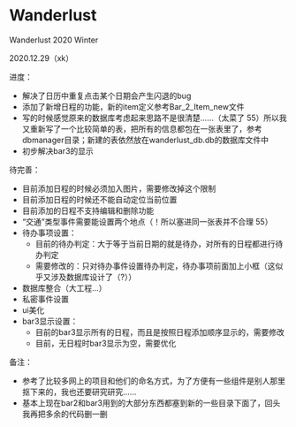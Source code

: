 # Wanderlust
Wanderlust 2020 Winter

2020.12.29（xk）

进度：

- 解决了日历中重复点击某个日期会产生闪退的bug
- 添加了新增日程的功能，新的item定义参考Bar_2_Item_new文件
- 写的时候感觉原来的数据库考虑起来思路不是很清楚……（太菜了 55）所以我又重新写了一个比较简单的表，把所有的信息都包在一张表里了，参考dbmanager目录；新建的表依然放在wanderlust_db.db的数据库文件中
- 初步解决bar3的显示



待完善：

- 目前添加日程的时候必须加入图片，需要修改掉这个限制
- 目前添加日程的时候还不能自动定位当前位置
- 目前添加的日程不支持编辑和删除功能
- “交通”类型事件需要能设置两个地点（！所以塞进同一张表并不合理 55）
- 待办事项设置：
  - 目前的待办判定：大于等于当前日期的就是待办，对所有的日程都进行待办判定
  - 需要修改的：只对待办事件设置待办判定，待办事项前面加上小框（这似乎又涉及数据库设计了（?））
- 数据库整合（大工程…）
- 私密事件设置
- ui美化
- bar3显示设置：
  - 目前的bar3显示所有的日程，而且是按照日程添加顺序显示的，需要修改
  - 目前，无日程时bar3显示为空，需要优化

备注：

- 参考了比较多网上的项目和他们的命名方式，为了方便有一些组件是别人那里抠下来的，我也还要研究研究……
- 基本上现在bar2和bar3用到的大部分东西都塞到新的一些目录下面了，回头我再把多余的代码删一删